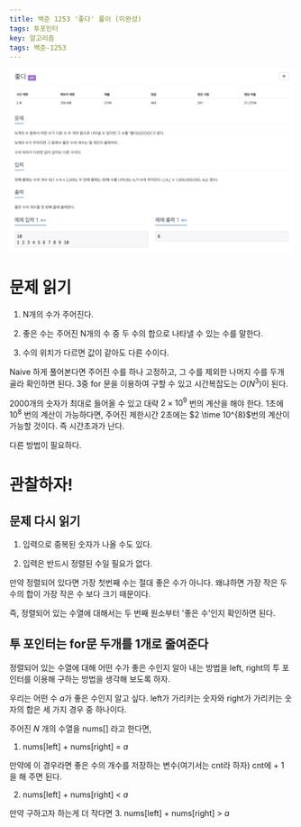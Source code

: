 ```yaml
---
title: 백준 1253 '좋다' 풀이 (미완성)
tags: 투포인터
key: 알고리즘
tags: 백준-1253
---
```

<center><img src="/image/isgood/isgood.png"></center>

# 문제 읽기

1. N개의 수가 주어진다.  

2. 좋은 수는 주어진 N개의 수 중 두 수의 합으로 나타낼 수 있는 수를 말한다.  

3. 수의 위치가 다르면 값이 같아도 다른 수이다.  

Naive 하게 풀어본다면 주어진 수를 하나 고정하고, 그 수를 제외한 나머지 수를 두개 골라 확인하면 된다. 3중 for 문을 이용하여 구할 수 있고 시간복잡도는 $O(N^{3})$이 된다.  

2000개의 숫자가 최대로 들어올 수 있고 대략 $2 \times 10^{9}$ 번의 계산을 해야 한다. 1초에 $10^{8}$ 번의 계산이 가능하다면, 주어진 제한시간 2초에는 $2 \time 10^{8}$번의 계산이 가능할 것이다. 즉 시간초과가 난다.  

다른 방법이 필요하다.  

# 관찰하자!

## 문제 다시 읽기

1. 입력으로 중복된 숫자가 나올 수도 있다.  

2. 입력은 반드시 정렬된 수일 필요가 없다.  

만약 정렬되어 있다면 가장 첫번째 수는 절대 좋은 수가 아니다. 왜냐하면 가장 작은 두 수의 합이 가장 작은 수 보다 크기 때문이다.  

즉, 정렬되어 있는 수열에 대해서는 두 번째 원소부터 '좋은 수'인지 확인하면 된다.  

## 투 포인터는 for문 두개를 1개로 줄여준다

정렬되어 있는 수열에 대해 어떤 수가 좋은 수인지 알아 내는 방법을 left, right의 투 포인터를 이용해 구하는 방법을 생각해 보도록 하자.  

우리는 어떤 수 $a$가 좋은 수인지 알고 싶다. left가 가리키는 숫자와 right가 가리키는 숫자의 합은 세 가지 경우 중 하나이다.  

주어진 $N$ 개의 수열을 nums[] 라고 한다면,  

1. nums[left] + nums[right] = $a$  

만약에 이 경우라면 좋은 수의 개수를 저장하는 변수(여기서는 cnt라 하자) cnt에 + 1 을 해 주면 된다.  

2. nums[left] + nums[right] < $a$  

만약 구하고자 하는게 더 작다면
3. nums[left] + nums[right] > $a$  
